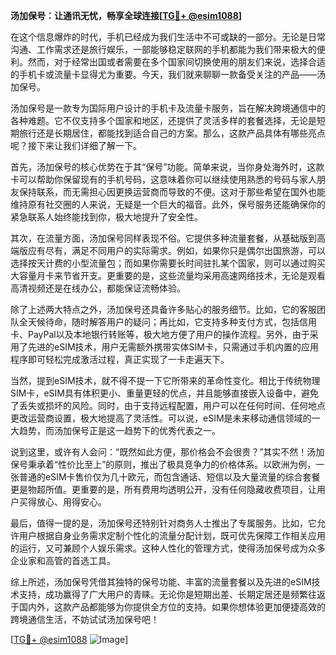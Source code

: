 **汤加保号：让通讯无忧，畅享全球连接[[TG💪+ @esim1088](https://t.me/s/esim1088)]**

在这个信息爆炸的时代，手机已经成为我们生活中不可或缺的一部分。无论是日常沟通、工作需求还是旅行娱乐，一部能够稳定联网的手机都能为我们带来极大的便利。然而，对于经常出国或者需要在多个国家间切换使用的朋友们来说，选择合适的手机卡或流量卡显得尤为重要。今天，我们就来聊聊一款备受关注的产品——汤加保号。

汤加保号是一款专为国际用户设计的手机卡及流量卡服务，旨在解决跨境通信中的各种难题。它不仅支持多个国家和地区，还提供了灵活多样的套餐选择，无论是短期旅行还是长期居住，都能找到适合自己的方案。那么，这款产品具体有哪些亮点呢？接下来让我们详细了解一下。

首先，汤加保号的核心优势在于其“保号”功能。简单来说，当你身处海外时，这款卡可以帮助你保留现有的手机号码，这意味着你可以继续使用熟悉的号码与家人朋友保持联系，而无需担心因更换运营商而导致的不便。这对于那些希望在国外也能维持原有社交圈的人来说，无疑是一个巨大的福音。此外，保号服务还能确保你的紧急联系人始终能找到你，极大地提升了安全性。

其次，在流量方面，汤加保号同样表现不俗。它提供多种流量套餐，从基础版到高端版应有尽有，满足不同用户的实际需求。例如，如果你只是偶尔出国旅游，可以选择按天计费的小型流量包；而如果你需要长时间驻扎某个国家，则可以通过购买大容量月卡来节省开支。更重要的是，这些流量均采用高速网络技术，无论是观看高清视频还是在线办公，都能保证流畅体验。

除了上述两大特点之外，汤加保号还具备许多贴心的服务细节。比如，它的客服团队全天候待命，随时解答用户的疑问；再比如，它支持多种支付方式，包括信用卡、PayPal以及本地银行转账等，极大地方便了用户的操作流程。另外，由于采用了先进的eSIM技术，用户无需额外携带实体SIM卡，只需通过手机内置的应用程序即可轻松完成激活过程，真正实现了一卡走遍天下。

当然，提到eSIM技术，就不得不提一下它所带来的革命性变化。相比于传统物理SIM卡，eSIM具有体积更小、重量更轻的优点，并且能够直接嵌入设备中，避免了丢失或损坏的风险。同时，由于支持远程配置，用户可以在任何时间、任何地点更改运营商设置，极大地提高了灵活性。可以说，eSIM是未来移动通信领域的一大趋势，而汤加保号正是这一趋势下的优秀代表之一。

说到这里，或许有人会问：“既然如此方便，那价格会不会很贵？”其实不然！汤加保号秉承着“性价比至上”的原则，推出了极具竞争力的价格体系。以欧洲为例，一张普通的eSIM卡售价仅为几十欧元，而包含通话、短信以及大量流量的综合套餐更是物超所值。更重要的是，所有费用均透明公开，没有任何隐藏收费项目，让用户买得放心、用得安心。

最后，值得一提的是，汤加保号还特别针对商务人士推出了专属服务。比如，它允许用户根据自身业务需求定制个性化的流量分配计划，既可优先保障工作相关应用的运行，又可兼顾个人娱乐需求。这种人性化的管理方式，使得汤加保号成为众多企业家和高管的首选工具。

综上所述，汤加保号凭借其独特的保号功能、丰富的流量套餐以及先进的eSIM技术支持，成功赢得了广大用户的青睐。无论你是短期出差、长期定居还是频繁往返于国内外，这款产品都能够为你提供全方位的支持。如果你想体验更加便捷高效的跨境通信生活，不妨试试汤加保号吧！

[[TG💪+ @esim1088](https://t.me/s/esim1088) ![Image](https://i.postimg.cc/4NQfJmqS/Snipaste-2025-05-13-00-14-12.png)]